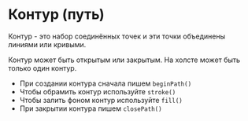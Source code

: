 # Контур (путь)
Контур - это набор соединённых точек и эти точки объединены линиями или кривыми.

Контур может быть открытым или закрытым. На холсте может быть только один контур.

* При создании контура сначала пишем `beginPath()`
* Чтобы обрамить контур используйте `stroke()`
* Чтобы залить фоном контур используйте `fill()`
* При закрытии контура пишем `closePath()`